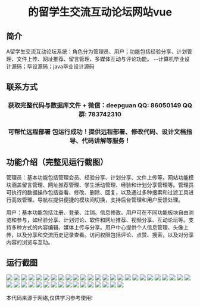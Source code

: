 <p><h1 align="center">的留学生交流互动论坛网站vue</h1></p>

## 简介
A留学生交流互动论坛系统：角色分为管理员、用户；功能包括经验分享、计划管理、文件上传、网址推荐、留言管理、多媒体互动与评论功能。    --计算机毕业设计源码；毕设源码；java毕业设计源码


## 联系方式
<p><h3 align="center">获取完整代码与数据库文件 + 微信：deepguan QQ: 86050149 QQ群: 783742310</h3></p>
<p><h3 align="center">可帮忙远程部署 包运行成功！提供远程部署、修改代码、设计文档指导、代码讲解等服务！</h3></p>

## 功能介绍（完整见运行截图）
管理员：基本功能包括管理会员、经验分享、计划分享、文件上传等。网站功能模块涵盖留言管理、网址推荐管理、学生活动管理、经验和计划分享管理等。管理员可执行的数据操作包括查看、修改、删除、回复，以及通过多种搜索和过滤工具进行高效管理。导航栏提供便捷的模块间切换，支持后台管理和用户反馈处理。

用户：基本功能包括注册、登录、注销、信息修改。用户可在不同功能板块自由浏览和参与，如经验分享、计划讨论、软件和网址推荐、视频分享、互动论坛等。支持多种方式的内容编辑、媒体上传与分享。用户中心提供个人信息管理、头像上传，以及分享和交流历史记录查看。访问权限包括评论、点赞、搜索，以及对分享内容的浏览与互动。


## 运行截图
![](https://bs-1329754181.cos.ap-shanghai.myqcloud.com/ssm/InternationalStudentExchangeForum/img/001.jpg)
![](https://bs-1329754181.cos.ap-shanghai.myqcloud.com/ssm/InternationalStudentExchangeForum/img/002.jpg)
![](https://bs-1329754181.cos.ap-shanghai.myqcloud.com/ssm/InternationalStudentExchangeForum/img/003.jpg)
![](https://bs-1329754181.cos.ap-shanghai.myqcloud.com/ssm/InternationalStudentExchangeForum/img/004.jpg)
![](https://bs-1329754181.cos.ap-shanghai.myqcloud.com/ssm/InternationalStudentExchangeForum/img/005.jpg)
![](https://bs-1329754181.cos.ap-shanghai.myqcloud.com/ssm/InternationalStudentExchangeForum/img/006.jpg)
![](https://bs-1329754181.cos.ap-shanghai.myqcloud.com/ssm/InternationalStudentExchangeForum/img/007.jpg)
![](https://bs-1329754181.cos.ap-shanghai.myqcloud.com/ssm/InternationalStudentExchangeForum/img/008.jpg)
![](https://bs-1329754181.cos.ap-shanghai.myqcloud.com/ssm/InternationalStudentExchangeForum/img/009.jpg)
![](https://bs-1329754181.cos.ap-shanghai.myqcloud.com/ssm/InternationalStudentExchangeForum/img/010.jpg)
![](https://bs-1329754181.cos.ap-shanghai.myqcloud.com/ssm/InternationalStudentExchangeForum/img/011.jpg)
![](https://bs-1329754181.cos.ap-shanghai.myqcloud.com/ssm/InternationalStudentExchangeForum/img/012.jpg)
![](https://bs-1329754181.cos.ap-shanghai.myqcloud.com/ssm/InternationalStudentExchangeForum/img/013.jpg)
![](https://bs-1329754181.cos.ap-shanghai.myqcloud.com/ssm/InternationalStudentExchangeForum/img/014.jpg)
![](https://bs-1329754181.cos.ap-shanghai.myqcloud.com/ssm/InternationalStudentExchangeForum/img/015.jpg)
![](https://bs-1329754181.cos.ap-shanghai.myqcloud.com/ssm/InternationalStudentExchangeForum/img/016.jpg)
![](https://bs-1329754181.cos.ap-shanghai.myqcloud.com/ssm/InternationalStudentExchangeForum/img/017.jpg)
![](https://bs-1329754181.cos.ap-shanghai.myqcloud.com/ssm/InternationalStudentExchangeForum/img/018.jpg)
![](https://bs-1329754181.cos.ap-shanghai.myqcloud.com/ssm/InternationalStudentExchangeForum/img/019.jpg)
![](https://bs-1329754181.cos.ap-shanghai.myqcloud.com/ssm/InternationalStudentExchangeForum/img/020.jpg)
![](https://bs-1329754181.cos.ap-shanghai.myqcloud.com/ssm/InternationalStudentExchangeForum/img/021.jpg)
![](https://bs-1329754181.cos.ap-shanghai.myqcloud.com/ssm/InternationalStudentExchangeForum/img/022.jpg)
![](https://bs-1329754181.cos.ap-shanghai.myqcloud.com/ssm/InternationalStudentExchangeForum/img/023.jpg)
![](https://bs-1329754181.cos.ap-shanghai.myqcloud.com/ssm/InternationalStudentExchangeForum/img/024.jpg)
![](https://bs-1329754181.cos.ap-shanghai.myqcloud.com/ssm/InternationalStudentExchangeForum/img/025.jpg)
![](https://bs-1329754181.cos.ap-shanghai.myqcloud.com/ssm/InternationalStudentExchangeForum/img/026.jpg)
![](https://bs-1329754181.cos.ap-shanghai.myqcloud.com/ssm/InternationalStudentExchangeForum/img/027.jpg)
![](https://bs-1329754181.cos.ap-shanghai.myqcloud.com/ssm/InternationalStudentExchangeForum/img/028.jpg)
![](https://bs-1329754181.cos.ap-shanghai.myqcloud.com/ssm/InternationalStudentExchangeForum/img/029.jpg)
![](https://bs-1329754181.cos.ap-shanghai.myqcloud.com/ssm/InternationalStudentExchangeForum/img/030.jpg)
![](https://bs-1329754181.cos.ap-shanghai.myqcloud.com/ssm/InternationalStudentExchangeForum/img/031.jpg)
![](https://bs-1329754181.cos.ap-shanghai.myqcloud.com/ssm/InternationalStudentExchangeForum/img/032.jpg)
![](https://bs-1329754181.cos.ap-shanghai.myqcloud.com/ssm/InternationalStudentExchangeForum/img/033.jpg)
![](https://bs-1329754181.cos.ap-shanghai.myqcloud.com/ssm/InternationalStudentExchangeForum/img/034.jpg)
![](https://bs-1329754181.cos.ap-shanghai.myqcloud.com/ssm/InternationalStudentExchangeForum/img/035.jpg)
![](https://bs-1329754181.cos.ap-shanghai.myqcloud.com/ssm/InternationalStudentExchangeForum/img/036.jpg)
![](https://bs-1329754181.cos.ap-shanghai.myqcloud.com/ssm/InternationalStudentExchangeForum/img/037.jpg)
![](https://bs-1329754181.cos.ap-shanghai.myqcloud.com/ssm/InternationalStudentExchangeForum/img/038.jpg)
![](https://bs-1329754181.cos.ap-shanghai.myqcloud.com/ssm/InternationalStudentExchangeForum/img/039.jpg)
![](https://bs-1329754181.cos.ap-shanghai.myqcloud.com/ssm/InternationalStudentExchangeForum/img/040.jpg)
![](https://bs-1329754181.cos.ap-shanghai.myqcloud.com/ssm/InternationalStudentExchangeForum/img/041.jpg)

<p>本代码来源于网络,仅供学习参考使用!</p>
